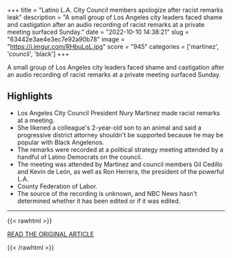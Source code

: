 +++
title = "Latino L.A. City Council members apologize after racist remarks leak"
description = "A small group of Los Angeles city leaders faced shame and castigation after an audio recording of racist remarks at a private meeting surfaced Sunday."
date = "2022-10-10 14:38:21"
slug = "63442e3ae4e3ec7e92a90b78"
image = "https://i.imgur.com/RHbuLqL.jpg"
score = "945"
categories = ['martinez', 'council', 'black']
+++

A small group of Los Angeles city leaders faced shame and castigation after an audio recording of racist remarks at a private meeting surfaced Sunday.

## Highlights

- Los Angeles City Council President Nury Martinez made racist remarks at a meeting.
- She likened a colleague's 2-year-old son to an animal and said a progressive district attorney shouldn't be supported because he may be popular with Black Angelenos.
- The remarks were recorded at a political strategy meeting attended by a handful of Latino Democrats on the council.
- The meeting was attended by Martinez and council members Gil Cedillo and Kevin de León, as well as Ron Herrera, the president of the powerful L.A.
- County Federation of Labor.
- The source of the recording is unknown, and NBC News hasn't determined whether it has been edited or if it was edited.

---

{{< rawhtml >}}
  <p class="article-category">
    <a target="_blank" href="https://www.nbcnews.com/news/us-news/latino-l-city-council-members-apologize-leak-racist-remarks-rcna51413">READ THE ORIGINAL ARTICLE</a>
  </p>
{{< /rawhtml >}}
